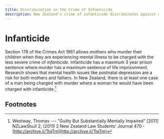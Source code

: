 ```yaml
---
title: Discrimination in the Crime of Infanticide
description: New Zealand's crime of infanticide discriminates against men.
---
```


# Infanticide
Section 178 of the Crimes Act 1961 allows mothers who murder their children when they are experiencing mental illness to be charged with the less severe crime of *infanticide*.  Infanticide has a maximum 3 year prison sentence where murder has a maximum sentence of life imprisonment. Research shows that mental health issues like postnatal depression are a risk for both mothers and fathers. In New Zealand, there is at least one case of a man being charged with murder where a woman he would have been charged with infanticide.[^1]

## Footnotes

[^1]: Westway, Thomas --- "Guilty But Substantially Mentally Impaired" [2011] NZLawStuJl 2; (2011) 2 New Zealand Law Students' Journal 470 - [http://archive.li/TtqTm](http://archive.li/TtqTm)
